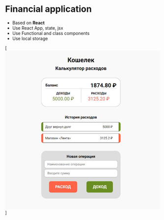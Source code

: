 # Financial application

* Based on **React**
* Use React App, state, jsx
* Use Functional and class components
* Use local storage

[![Preview](https://github.com/PesukarhuTG/calculator/blob/master/public/preview.JPG)]
